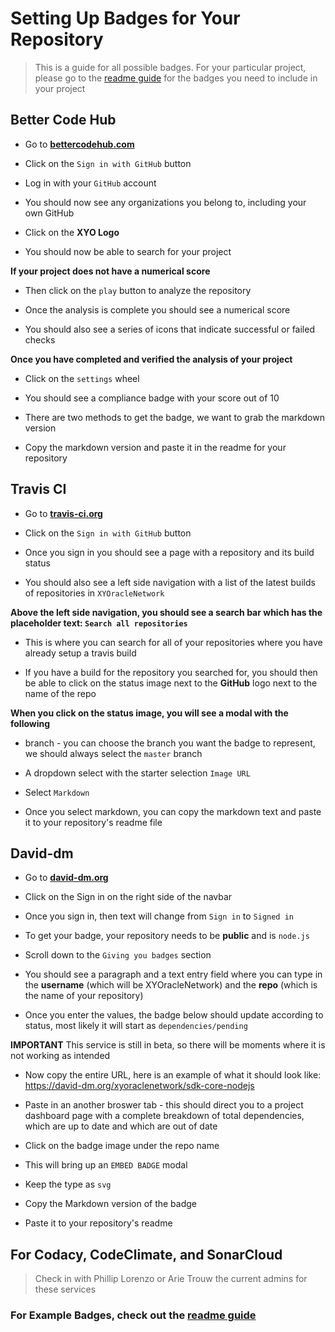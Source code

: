 # Setting Up Badges for Your Repository

> This is a guide for all possible badges. For your particular project, please go to the [readme guide](readme-guide) for the badges you need to include in your project

## Better Code Hub

- Go to **[bettercodehub.com](https://bettercodehub.com/)**

- Click on the `Sign in with GitHub` button

- Log in with your `GitHub` account

- You should now see any organizations you belong to, including your own GitHub

- Click on the **XYO Logo**

- You should now be able to search for your project

**If your project does not have a numerical score**

- Then click on the `play` button to analyze the repository

- Once the analysis is complete you should see a numerical score

- You should also see a series of icons that indicate successful or failed checks

**Once you have completed and verified the analysis of your project**

- Click on the `settings` wheel

- You should see a compliance badge with your score out of 10

- There are two methods to get the badge, we want to grab the markdown version

- Copy the markdown version and paste it in the readme for your repository

## Travis CI

- Go to **[travis-ci.org](https://travis-ci.org)**

- Click on the `Sign in with GitHub` button

- Once you sign in you should see a page with a repository and its build status

- You should also see a left side navigation with a list of the latest builds of repositories in `XYOracleNetwork`

**Above the left side navigation, you should see a search bar which has the placeholder text: `Search all repositories`**

- This is where you can search for all of your repositories where you have already setup a travis build

- If you have a build for the repository you searched for, you should then be able to click on the status image next to the **GitHub** logo next to the name of the repo

**When you click on the status image, you will see a modal with the following**

- branch - you can choose the branch you want the badge to represent, we should always select the `master` branch

- A dropdown select with the starter selection `Image URL`

- Select `Markdown`

- Once you select markdown, you can copy the markdown text and paste it to your repository's readme file
  
## David-dm

- Go to **[david-dm.org](https://david-dm.org/)**

- Click on the Sign in on the right side of the navbar

- Once you sign in, then text will change from `Sign in` to `Signed in`

- To get your badge, your repository needs to be **public** and is `node.js`

- Scroll down to the `Giving you badges` section

- You should see a paragraph and a text entry field where you can type in the **username** (which will be XYOracleNetwork) and the **repo** (which is the name of your repository)

- Once you enter the values, the badge below should update according to status, most likely it will start as `dependencies/pending`

**IMPORTANT** This service is still in beta, so there will be moments where it is not working as intended

- Now copy the entire URL, here is an example of what it should look like: https://david-dm.org/xyoraclenetwork/sdk-core-nodejs

- Paste in an another broswer tab - this should direct you to a project dashboard page with a complete breakdown of total dependencies, which are up to date and which are out of date

- Click on the badge image under the repo name

- This will bring up an `EMBED BADGE` modal

- Keep the type as `svg`

- Copy the Markdown version of the badge

- Paste it to your repository's readme

## For Codacy, CodeClimate, and SonarCloud

> Check in with Phillip Lorenzo or Arie Trouw the current admins for these services

### For Example Badges, check out the [readme guide](readme-guide)